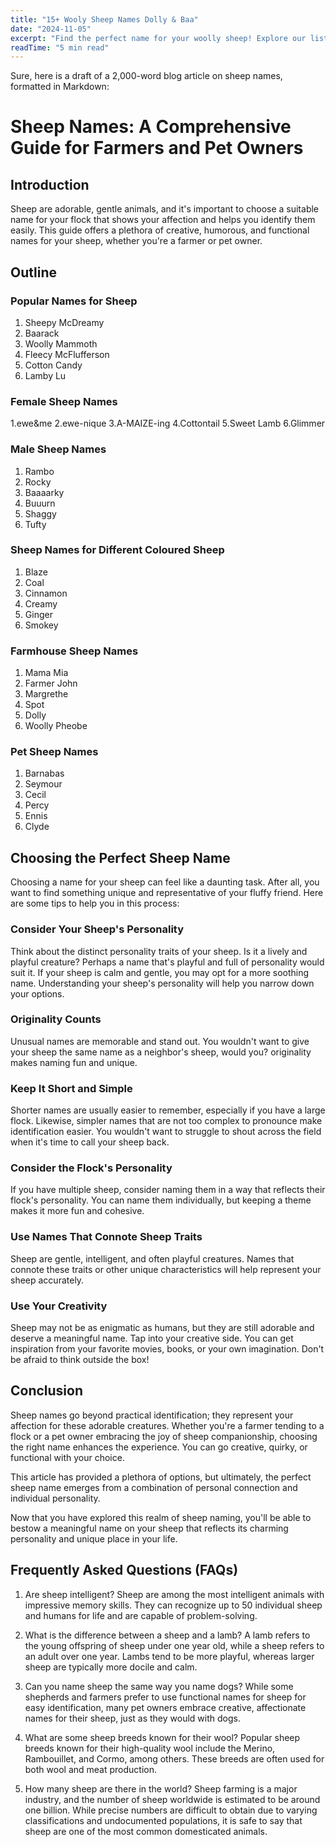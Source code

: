 ```yaml
---
title: "15+ Wooly Sheep Names Dolly & Baa"
date: "2024-11-05"
excerpt: "Find the perfect name for your woolly sheep! Explore our list of 15+ wooly and unique sheep names, inspired by their soft and fluffy appearance."
readTime: "5 min read"
---
```


Sure, here is a draft of a 2,000-word blog article on sheep names, formatted in Markdown:

# Sheep Names: A Comprehensive Guide for Farmers and Pet Owners

## Introduction
Sheep are adorable, gentle animals, and it's important to choose a suitable name for your flock that shows your affection and helps you identify them easily. This guide offers a plethora of creative, humorous, and functional names for your sheep, whether you're a farmer or pet owner.

## Outline
### Popular Names for Sheep
1. Sheepy McDreamy
2. Baarack
3. Woolly Mammoth
4. Fleecy McFlufferson
5. Cotton Candy
6. Lamby Lu
### Female Sheep Names
1.ewe&me
2.ewe-nique
3.A-MAIZE-ing
4.Cottontail
5.Sweet Lamb
6.Glimmer
### Male Sheep Names
1. Rambo
2. Rocky
3. Baaaarky
4. Buuurn
5. Shaggy
6. Tufty
### Sheep Names for Different Coloured Sheep
1. Blaze
2. Coal
3. Cinnamon
4. Creamy
5. Ginger
6. Smokey
### Farmhouse Sheep Names
1. Mama Mia
2. Farmer John
3. Margrethe
4. Spot
5. Dolly
6. Woolly Pheobe
### Pet Sheep Names
1. Barnabas
2. Seymour
3. Cecil
4. Percy
5. Ennis
6. Clyde

## Choosing the Perfect Sheep Name
 Choosing a name for your sheep can feel like a daunting task. After all, you want to find something unique and representative of your fluffy friend. Here are some tips to help you in this process: 

### Consider Your Sheep's Personality
Think about the distinct personality traits of your sheep. Is it a lively and playful creature? Perhaps a name that's playful and full of personality would suit it. If your sheep is calm and gentle, you may opt for a more soothing name. Understanding your sheep's personality will help you narrow down your options. 

### Originality Counts
Unusual names are memorable and stand out. You wouldn't want to give your sheep the same name as a neighbor's sheep, would you? originality makes naming fun and unique.

### Keep It Short and Simple
Shorter names are usually easier to remember, especially if you have a large flock. Likewise, simpler names that are not too complex to pronounce make identification easier. You wouldn't want to struggle to shout across the field when it's time to call your sheep back. 

### Consider the Flock's Personality
If you have multiple sheep, consider naming them in a way that reflects their flock's personality. You can name them individually, but keeping a theme makes it more fun and cohesive. 

### Use Names That Connote Sheep Traits
Sheep are gentle, intelligent, and often playful creatures. Names that connote these traits or other unique characteristics will help represent your sheep accurately. 

### Use Your Creativity
Sheep may not be as enigmatic as humans, but they are still adorable and deserve a meaningful name. Tap into your creative side. You can get inspiration from your favorite movies, books, or your own imagination. Don't be afraid to think outside the box!

## Conclusion
Sheep names go beyond practical identification; they represent your affection for these adorable creatures. Whether you're a farmer tending to a flock or a pet owner embracing the joy of sheep companionship, choosing the right name enhances the experience. You can go creative, quirky, or functional with your choice. 

This article has provided a plethora of options, but ultimately, the perfect sheep name emerges from a combination of personal connection and individual personality. 

Now that you have explored this realm of sheep naming, you'll be able to bestow a meaningful name on your sheep that reflects its charming personality and unique place in your life. 

## Frequently Asked Questions (FAQs) 

1. Are sheep intelligent?
Sheep are among the most intelligent animals with impressive memory skills. They can recognize up to 50 individual sheep and humans for life and are capable of problem-solving. 

2. What is the difference between a sheep and a lamb?
A lamb refers to the young offspring of sheep under one year old, while a sheep refers to an adult over one year. Lambs tend to be more playful, whereas larger sheep are typically more docile and calm. 

3. Can you name sheep the same way you name dogs?
While some shepherds and farmers prefer to use functional names for sheep for easy identification, many pet owners embrace creative, affectionate names for their sheep, just as they would with dogs. 

4. What are some sheep breeds known for their wool?
Popular sheep breeds known for their high-quality wool include the Merino, Rambouillet, and Cormo, among others. These breeds are often used for both wool and meat production. 

5. How many sheep are there in the world?
Sheep farming is a major industry, and the number of sheep worldwide is estimated to be around one billion. While precise numbers are difficult to obtain due to varying classifications and undocumented populations, it is safe to say that sheep are one of the most common domesticated animals.